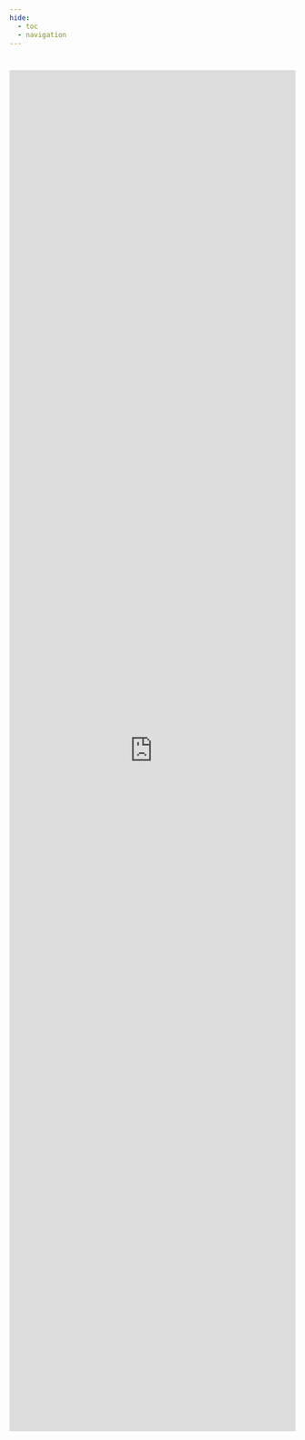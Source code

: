 ```yaml
---
hide:
  - toc
  - navigation
---
```

<h1></h1>
<center>
    <iframe
        style="height: 60vh;"
        width="100%" height="100%" frameborder="0" marginheight="0" marginwidth="0"
        src="https://docs.google.com/forms/d/e/1FAIpQLSeD8IJcZsjDKADkfpkbOKVXm6iIEMNELgW_VomOYLqfmR55lw/viewform?embedded=true">
    </iframe>
</center>
